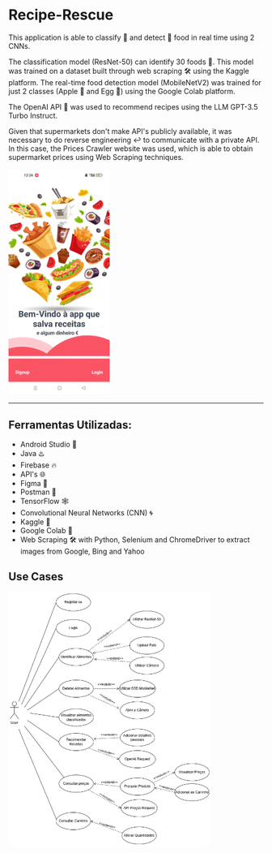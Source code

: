# Recipe-Rescue
This application is able to classify 🎯 and detect 🔎 food in real time using 2 CNNs.

The classification model (ResNet-50) can identify 30 foods 🍔. This model was trained on a dataset built through web scraping 🛠️ using the Kaggle platform.
The real-time food detection model (MobileNetV2) was trained for just 2 classes (Apple 🍎 and Egg 🥚) using the Google Colab platform.

The OpenAI API 🤖 was used to recommend recipes using the LLM GPT-3.5 Turbo Instruct.

Given that supermarkets don't make API's publicly available, it was necessary to do reverse engineering ↩️ to communicate with a private API. In this case, the Prices Crawler website was used, which is able to obtain supermarket prices using Web Scraping techniques.

<a href="https://github.com/joaolouro02/Recipe-Rescue/releases/tag/1.0/Identificar_Alimentos.mp4">
  <img src="https://raw.githubusercontent.com/joaolouro02/Recipe-Rescue/main/Thumbnail.jpeg" alt="Watch the video" width="200"/>
</a>

---
## Ferramentas Utilizadas:
- Android Studio 📱
- Java ♨️
- Firebase 🔥
- API's 🌐 
- Figma 🎨
- Postman 🚀
- TensorFlow 🕸
- Convolutional Neural Networks (CNN) 🌀
- Kaggle 🎯
- Google Colab 🔎
- Web Scraping 🛠️ with Python, Selenium and ChromeDriver to extract images from Google, Bing and Yahoo

## Use Cases
<img src="Use_Cases.png" alt="UseCases" width="400"/>

